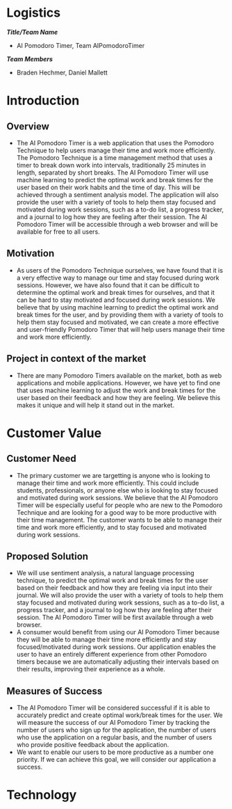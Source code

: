 # Logistics

***Title/Team Name***
- AI Pomodoro Timer, Team AIPomodoroTimer

***Team Members***
- Braden Hechmer, Daniel Mallett

# Introduction

## Overview
- The AI Pomodoro Timer is a web application that uses the Pomodoro Technique to help users manage their time and work more efficiently. The Pomodoro Technique is a time management method that uses a timer to break down work into intervals, traditionally 25 minutes in length, separated by short breaks. The AI Pomodoro Timer will use machine learning to predict the optimal work and break times for the user based on their work habits and the time of day. This will be achieved through a sentiment analysis model. The application will also provide the user with a variety of tools to help them stay focused and motivated during work sessions, such as a to-do list, a progress tracker, and a journal to log how they are feeling after their session. The AI Pomodoro Timer will be accessible through a web browser and will be available for free to all users.

## Motivation
- As users of the Pomodoro Technique ourselves, we have found that it is a very effective way to manage our time and stay focused during work sessions. However, we have also found that it can be difficult to determine the optimal work and break times for ourselves, and that it can be hard to stay motivated and focused during work sessions. We believe that by using machine learning to predict the optimal work and break times for the user, and by providing them with a variety of tools to help them stay focused and motivated, we can create a more effective and user-friendly Pomodoro Timer that will help users manage their time and work more efficiently.

## Project in context of the market
- There are many Pomodoro Timers available on the market, both as web applications and mobile applications. However, we have yet to find one that uses machine learning to adjust the work and break times for the user based on their feedback and how they are feeling. We believe this makes it unique and will help it stand out in the market.

# Customer Value

## Customer Need
- The primary customer we are targetting is anyone who is looking to manage their time and work more efficiently. This could include students, professionals, or anyone else who is looking to stay focused and motivated during work sessions. We believe that the AI Pomodoro Timer will be especially useful for people who are new to the Pomodoro Technique and are looking for a good way to be more productive with their time management. The customer wants to be able to manage their time and work more efficiently, and to stay focused and motivated during work sessions.

## Proposed Solution
- We will use sentiment analysis, a natural language processing technique, to predict the optimal work and break times for the user based on their feedback and how they are feeling via input into their journal. We will also provide the user with a variety of tools to help them stay focused and motivated during work sessions, such as a to-do list, a progress tracker, and a journal to log how they are feeling after their session. The AI Pomodoro Timer will be first available through a web browser.
- A consumer would benefit from using our AI Pomodoro Timer because they will be able to manage their time more efficiently and stay focused/motivated during work sessions. Our application enables the user to have an entirely different experience from other Pomodoro timers because we are automatically adjusting their intervals based on their results, improving their experience as a whole.

## Measures of Success
- The AI Pomodoro Timer will be considered successful if it is able to accurately predict and create optimal work/break times for the user. We will measure the success of our AI Pomodoro Timer by tracking the number of users who sign up for the application, the number of users who use the application on a regular basis, and the number of users who provide positive feedback about the application.
- We want to enable our users to be more productive as a number one priority. If we can achieve this goal, we will consider our application a success.

# Technology
